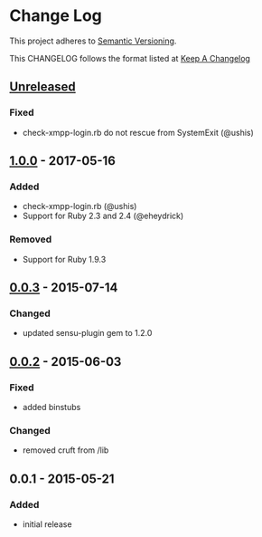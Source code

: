 # Change Log
This project adheres to [Semantic Versioning](http://semver.org/).

This CHANGELOG follows the format listed at [Keep A Changelog](http://keepachangelog.com/)

## [Unreleased]
### Fixed
- check-xmpp-login.rb do not rescue from SystemExit (@ushis)

## [1.0.0] - 2017-05-16
### Added
- check-xmpp-login.rb (@ushis)
- Support for Ruby 2.3 and 2.4 (@eheydrick)

### Removed
- Support for Ruby 1.9.3

## [0.0.3] - 2015-07-14
### Changed
- updated sensu-plugin gem to 1.2.0

## [0.0.2] - 2015-06-03
### Fixed
- added binstubs

### Changed
- removed cruft from /lib

## 0.0.1 - 2015-05-21
### Added
- initial release

[Unreleased]: https://github.com/sensu-plugins/sensu-plugins-xmpp/compare/1.0.0...HEAD
[1.0.0]: https://github.com/sensu-plugins/sensu-plugins-xmpp/compare/0.0.3...1.0.0
[0.0.3]: https://github.com/sensu-plugins/sensu-plugins-xmpp/compare/0.0.2...0.0.3
[0.0.2]: https://github.com/sensu-plugins/sensu-plugins-xmpp/compare/0.0.1...0.0.2
